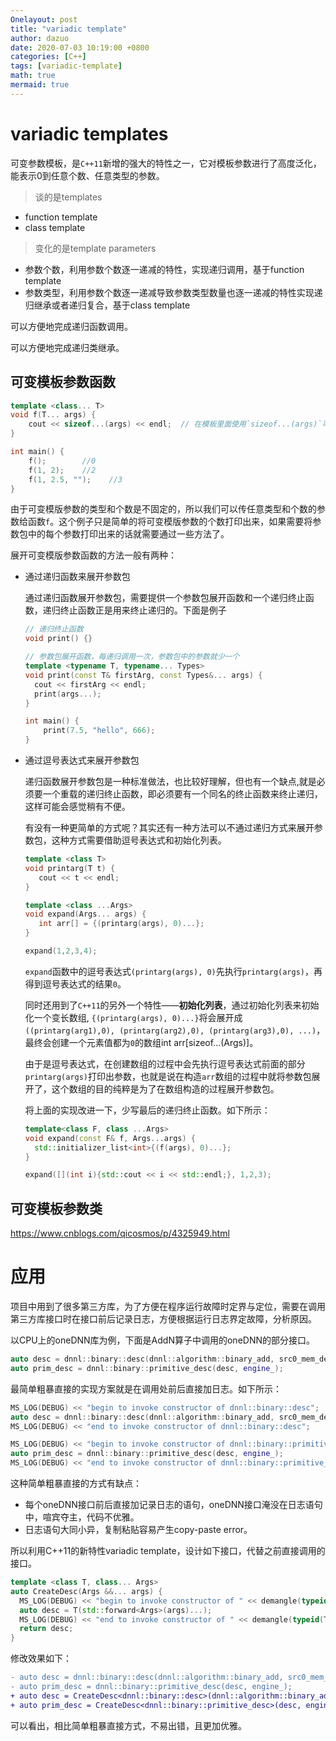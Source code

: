 ```yaml
---
Onelayout: post
title: "variadic template"
author: dazuo
date: 2020-07-03 10:19:00 +0800
categories: [C++]
tags: [variadic-template]
math: true
mermaid: true
---
```


# variadic templates

可变参数模板，是`C++11`新增的强大的特性之一，它对模板参数进行了高度泛化，能表示0到任意个数、任意类型的参数。

> 谈的是templates

- function template
- class template

> 变化的是template parameters

- 参数个数，利用参数个数逐一递减的特性，实现递归调用，基于function template
- 参数类型，利用参数个数逐一递减导致参数类型数量也逐一递减的特性实现递归继承或者递归复合，基于class template

可以方便地完成递归函数调用。

可以方便地完成递归类继承。

## 可变模板参数函数

```cpp
template <class... T>
void f(T... args) {    
    cout << sizeof...(args) << endl;  // 在模板里面使用`sizeof...(args)`可以打印模板参数的数量。
}

int main() {
	f();        //0
	f(1, 2);    //2
	f(1, 2.5, "");    //3    
}
```

由于可变模版参数的类型和个数是不固定的，所以我们可以传任意类型和个数的参数给函数`f`。这个例子只是简单的将可变模版参数的个数打印出来，如果需要将参数包中的每个参数打印出来的话就需要通过一些方法了。

展开可变模版参数函数的方法一般有两种：

- 通过递归函数来展开参数包

  通过递归函数展开参数包，需要提供一个参数包展开函数和一个递归终止函数，递归终止函数正是用来终止递归的。下面是例子

  ```cpp
  // 递归终止函数
  void print() {}
  
  // 参数包展开函数，每递归调用一次，参数包中的参数就少一个
  template <typename T, typename... Types>
  void print(const T& firstArg, const Types&... args) {  
  	cout << firstArg << endl;    
  	print(args...);
  }
  
  int main() {
      print(7.5, "hello", 666);
  }
  ```

- 通过逗号表达式来展开参数包

  递归函数展开参数包是一种标准做法，也比较好理解，但也有一个缺点,就是必须要一个重载的递归终止函数，即必须要有一个同名的终止函数来终止递归，这样可能会感觉稍有不便。

  有没有一种更简单的方式呢？其实还有一种方法可以不通过递归方式来展开参数包，这种方式需要借助逗号表达式和初始化列表。

  ```cpp
  template <class T>
  void printarg(T t) {
     cout << t << endl;
  }
  
  template <class ...Args>
  void expand(Args... args) {
     int arr[] = {(printarg(args), 0)...};
  }
  
  expand(1,2,3,4);
  ```

  `expand`函数中的逗号表达式`(printarg(args), 0)`先执行`printarg(args)`，再得到逗号表达式的结果`0`。

  同时还用到了`C++11`的另外一个特性——**初始化列表**，通过初始化列表来初始化一个变长数组, `{(printarg(args), 0)...}`将会展开成`((printarg(arg1),0), (printarg(arg2),0), (printarg(arg3),0), ...)`，最终会创建一个元素值都为`0`的数组int arr[sizeof...(Args)]。

  由于是逗号表达式，在创建数组的过程中会先执行逗号表达式前面的部分`printarg(args)`打印出参数，也就是说在构造`arr`数组的过程中就将参数包展开了，这个数组的目的纯粹是为了在数组构造的过程展开参数包。

  将上面的实现改进一下，少写最后的递归终止函数。如下所示：

  ```cpp
  template<class F, class ...Args>
  void expand(const F& f, Args...args) {
    std::initializer_list<int>{(f(args), 0)...};
  }
  
  expand([](int i){std::cout << i << std::endl;}, 1,2,3);
  ```





## 可变模板参数类

https://www.cnblogs.com/qicosmos/p/4325949.html



# 应用

项目中用到了很多第三方库，为了方便在程序运行故障时定界与定位，需要在调用第三方库接口时在接口前后记录日志，方便根据运行日志界定故障，分析原因。

以CPU上的oneDNN库为例，下面是AddN算子中调用的oneDNN的部分接口。

```cpp
auto desc = dnnl::binary::desc(dnnl::algorithm::binary_add, src0_mem_desc, src1_mem_desc, dst_mem_desc);
auto prim_desc = dnnl::binary::primitive_desc(desc, engine_);
```



最简单粗暴直接的实现方案就是在调用处前后直接加日志。如下所示：

```cpp
MS_LOG(DEBUG) << "begin to invoke constructor of dnnl::binary::desc";
auto desc = dnnl::binary::desc(dnnl::algorithm::binary_add, src0_mem_desc, src1_mem_desc, dst_mem_desc);
MS_LOG(DEBUG) << "end to invoke constructor of dnnl::binary::desc";

MS_LOG(DEBUG) << "begin to invoke constructor of dnnl::binary::primitive_desc";
auto prim_desc = dnnl::binary::primitive_desc(desc, engine_);
MS_LOG(DEBUG) << "end to invoke constructor of dnnl::binary::primitive_desc";
```



这种简单粗暴直接的方式有缺点：

- 每个oneDNN接口前后直接加记录日志的语句，oneDNN接口淹没在日志语句中，喧宾夺主，代码不优雅。
- 日志语句大同小异，复制粘贴容易产生copy-paste error。



所以利用C++11的新特性variadic template，设计如下接口，代替之前直接调用的接口。

```cpp
template <class T, class... Args>
auto CreateDesc(Args &&... args) {
  MS_LOG(DEBUG) << "begin to invoke constructor of " << demangle(typeid(T).name());
  auto desc = T(std::forward<Args>(args)...);
  MS_LOG(DEBUG) << "end to invoke constructor of " << demangle(typeid(T).name());
  return desc;
}
```

修改效果如下：

```diff
- auto desc = dnnl::binary::desc(dnnl::algorithm::binary_add, src0_mem_desc, src1_mem_desc, dst_mem_desc);
- auto prim_desc = dnnl::binary::primitive_desc(desc, engine_);
+ auto desc = CreateDesc<dnnl::binary::desc>(dnnl::algorithm::binary_add, src0_mem_desc, src1_mem_desc,,,);
+ auto prim_desc = CreateDesc<dnnl::binary::primitive_desc>(desc, engine_);
```

可以看出，相比简单粗暴直接方式，不易出错，且更加优雅。

